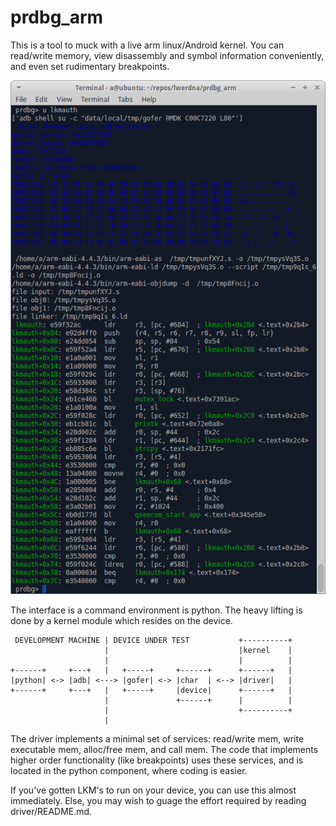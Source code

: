 # prdbg_arm
This is a tool to muck with a live arm linux/Android kernel. You can read/write memory, view disassembly and symbol information conveniently, and even set rudimentary breakpoints.

![screenshot](misc/screenshot.png?raw=true "screenshot")

The interface is a command environment is python. The heavy lifting is done by a kernel module which resides on the device.

     DEVELOPMENT MACHINE | DEVICE UNDER TEST           +----------+
                         |                             |kernel    |
                         |                             |          |
    +------+     +---+   |   +-----+     +------+      +------+   |
    |python| <-> |adb| <---> |gofer| <-> |char  | <--> |driver|   |
    +------+     +---+   |   +-----+     |device|      +------+   |
                         |               +------+      |          |
                         |                             +----------+
                         |

The driver implements a minimal set of services: read/write mem, write executable mem, alloc/free mem, and call mem. The code that implements higher order functionality (like breakpoints) uses these services, and is located in the python component, where coding is easier.

If you've gotten LKM's to run on your device, you can use this almost immediately. Else, you may wish to guage the effort required by reading driver/README.md.

